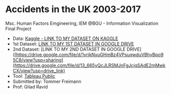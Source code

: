 # Accidents in the UK 2003-2017
Msc. Human Factors Emgineering, IEM @BGU - Information Visualization Final Project

* Data: [Kaggle - LINK TO MY DATASET ON KAGGLE](https://www.kaggle.com/datasets/tsiaras/uk-road-safety-accidents-and-vehicles/data?select=Vehicle_Information.csv)
* 1st Dataset: [LINK TO MY 1ST DATASET IN GOOGLE DRIVE](https://drive.google.com/file/d/1vrikNxuGHmBz4VPsuqwduVBhyBpo95C8/view?usp=sharing)
* 2nd Dataset: [LINK TO MY 2ND DATASET IN GOOGLE DRIVE]([https://drive.google.com/file/d/1vrikNxuGHmBz4VPsuqwduVBhyBpo95C8/view?usp=sharing](https://drive.google.com/file/d/13_665yQcJLRSMJnFgJcjqSAdE2mMwkCX/view?usp=drive_link)
* Tool: [Tableau Public](https://www.tableau.com/)
* Submitted by: Tommer Freimann
* Prof: Gilad Ravid
